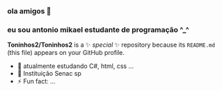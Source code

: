### ola amigos 👋
### eu sou antonio mikael estudante de programação ^_^

**Toninhos2/Toninhos2** is a ✨ _special_ ✨ repository because its `README.md` (this file) appears on your GitHub profile.


- 🤔 atualmente estudando C#, html, css ...
- 🏦 Instituição Senac sp 
- ⚡ Fun fact: ...

